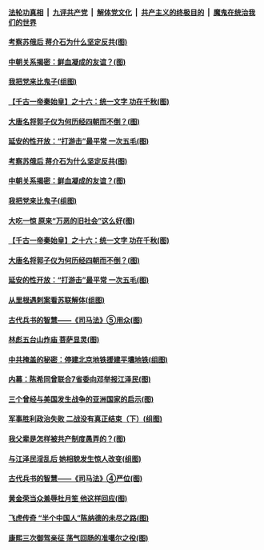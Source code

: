 

####  [法轮功真相](../../../../basic/blob/master/README.md?t=10101002) &nbsp;|&nbsp; [九评共产党](../../../../9ping.md/blob/master/README.md?t=10101002) &nbsp;|&nbsp; [解体党文化](../../../../jtdwh.md/blob/master/README.md?t=10101002)  &nbsp;|&nbsp; [共产主义的终极目的](../../../../gczydzjmd.md/blob/master/README.md?t=10101002) &nbsp;|&nbsp; [魔鬼在统治我们的世界](../../../../mgztzwmdsj.md/blob/master/README.md?t=10101002) 

#### [考察苏俄后 蒋介石为什么坚定反共(图)](../pages/p6/948483.md?t=10101002) 

#### [中朝关系揭密：鲜血凝成的友谊？(图)](../pages/p6/948098.md?t=10101002) 

#### [我把党来比鬼子(组图)](../pages/p6/948123.md?t=10101002) 

#### [【千古一帝秦始皇】之十六：统一文字 功在千秋(图)](../pages/p6/948540.md?t=10101002) 

#### [大唐名将郭子仪为何历经四朝而不倒？(图)](../pages/p6/948122.md?t=10101002) 

#### [延安的性开放：“打游击”最平常 一次五毛(图)](../pages/p6/947442.md?t=10101002) 

#### [考察苏俄后 蒋介石为什么坚定反共(图)](../pages/p6/948483.md?t=10101002) 

#### [中朝关系揭密：鲜血凝成的友谊？(图)](../pages/p6/948098.md?t=10101002) 

#### [我把党来比鬼子(组图)](../pages/p6/948123.md?t=10101002) 

#### [大吃一惊 原来“万恶的旧社会”这么好(图)](../pages/p6/910381.md?t=10101002) 

#### [【千古一帝秦始皇】之十六：统一文字 功在千秋(图)](../pages/p6/948540.md?t=10101002) 

#### [大唐名将郭子仪为何历经四朝而不倒？(图)](../pages/p6/948122.md?t=10101002) 

#### [延安的性开放：“打游击”最平常 一次五毛(图)](../pages/p6/947442.md?t=10101002) 

#### [从里根遇刺案看苏联解体(组图)](../pages/p6/948225.md?t=10101002) 

#### [古代兵书的智慧——《司马法》⑤用众(图)](../pages/p6/947115.md?t=10101002) 

#### [林彪五台山炸庙 菩萨显灵(图)](../pages/p6/945423.md?t=10101002) 

#### [中共掩盖的秘密：停建北京地铁援建平壤地铁(组图)](../pages/p6/947384.md?t=10101002) 

#### [内幕：陈希同曾联合7省委向邓举报江泽民(图)](../pages/p6/948089.md?t=10101002) 

#### [三个曾经与美国发生战争的亚洲国家的启示(图)](../pages/p6/948238.md?t=10101002) 

#### [军事胜利政治失败 二战没有真正结束（下）(组图)](../pages/p6/944785.md?t=10101002) 

#### [我父辈是怎样被共产制度愚弄的？(图)](../pages/p6/947383.md?t=10101002) 

#### [与江泽民淫乱后 她相貌发生惊人改变(组图)](../pages/p6/948182.md?t=10101002) 

#### [古代兵书的智慧——《司马法》④严位(图)](../pages/p6/947113.md?t=10101002) 

#### [黄金荣当众羞辱杜月笙 他这样回应(图)](../pages/p6/947386.md?t=10101002) 

#### [飞虎传奇 “半个中国人”陈纳德的未尽之路(图)](../pages/p6/934964.md?t=10101002) 

#### [康熙三次御驾亲征 荡气回肠的准噶尔之役(图)](../pages/p6/947338.md?t=10101002) 

